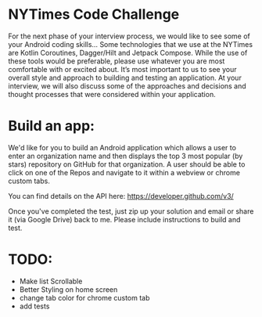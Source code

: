 # NYTimes Code Challenge

For the next phase of your interview process, we would like to see some of your Android coding
skills… Some technologies that we use at the NYTimes are Kotlin Coroutines, Dagger/Hilt and Jetpack
Compose. While the use of these tools would be preferable, please use whatever you are most
comfortable with or excited about. It’s most important to us to see your overall style and approach
to building and testing an application. At your interview, we will also discuss some of the
approaches and decisions and thought processes that were considered within your application.

# Build an app:

We'd like for you to build an Android application which allows a user to enter an organization name
and then displays the top 3 most popular (by stars) repository on GitHub for that organization. A
user should be able to click on one of the Repos and navigate to it within a webview or chrome
custom tabs.

You can find details on the API here: https://developer.github.com/v3/

Once you've completed the test, just zip up your solution and email or share it (via Google Drive)
back to me. Please include instructions to build and test.

# TODO:
- Make list Scrollable
- Better Styling on home screen
- change tab color for chrome custom tab 
- add tests 